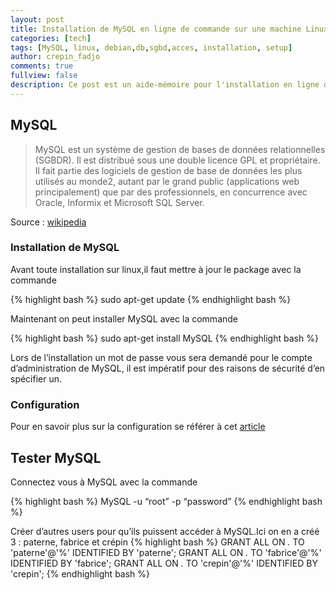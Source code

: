 ```yaml
---
layout: post
title: Installation de MySQL en ligne de commande sur une machine Linux
categories: [tech]
tags: [MySQL, linux, debian,db,sgbd,acces, installation, setup]
author: crepin_fadjo
comments: true
fullview: false
description: Ce post est un aide-mémoire pour l'installation en ligne de commande de MySQL
---
```

## MySQL
>MySQL est un système de gestion de bases de données relationnelles (SGBDR). Il est distribué sous une double licence GPL et propriétaire. Il fait partie des logiciels de gestion de base de données les plus utilisés au monde2, autant par le grand public (applications web principalement) que par des professionnels, en concurrence avec Oracle, Informix et Microsoft SQL Server.

Source : [wikipedia](https://fr.wikipedia.org/wiki/MySQL)

### Installation de MySQL

Avant toute installation sur linux,il faut mettre à jour le package avec la commande

{% highlight bash %}
sudo apt-get update
{% endhighlight bash %}

Maintenant on peut installer MySQL avec la commande

{% highlight bash %}
sudo apt-get install MySQL
{% endhighlight bash %}

Lors de l’installation un mot de passe vous sera demandé pour le compte d’administration de MySQL, il est impératif pour des raisons de sécurité d’en spécifier un.

### Configuration
Pour en savoir plus sur la configuration se référer à cet [article](http://blog.qanbio.com/tech/2017/02/18/mysql-remote-connection.html)

## Tester MySQL

Connectez vous à MySQL avec la commande

{% highlight bash %}
MySQL -u “root” -p “password”
{% endhighlight bash %}

Créer d’autres users pour qu’ils puissent accéder à MySQL.Ici on en a créé 3 : paterne, fabrice et crépin
{% highlight bash %}
GRANT ALL ON *.*  TO 'paterne'@'%' IDENTIFIED BY 'paterne';
GRANT ALL ON *.*  TO 'fabrice'@'%' IDENTIFIED BY 'fabrice';
GRANT ALL ON *.*  TO 'crepin'@'%' IDENTIFIED BY 'crepin';
{% endhighlight bash %}